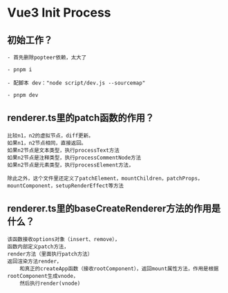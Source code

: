 # Vue3 Init Process
## 初始工作？
```shell
- 首先删除popteer依赖，太大了

- pnpm i

- 配脚本 dev："node script/dev.js --sourcemap"

- pnpm dev
```

## renderer.ts里的patch函数的作用？

    比较n1，n2的虚拟节点，diff更新。
    如果n1，n2节点相同，直接返回。
    如果n2节点是文本类型，执行processText方法
    如果n2节点是注释类型，执行processCommentNode方法
    如果n2节点是元素类型，执行processElement方法，

    除此之外，这个文件里还定义了patchElement，mountChildren，patchProps，mountComponent，setupRenderEffect等方法

## renderer.ts里的baseCreateRenderer方法的作用是什么？

    该函数接收options对象（insert、remove），
    函数内部定义patch方法，
    render方法（里面执行patch方法）
    返回渲染方法render，
        和真正的createApp函数（接收rootComponent），返回mount属性方法，作用是根据rootComponent生成vnode，
        然后执行render(vnode)